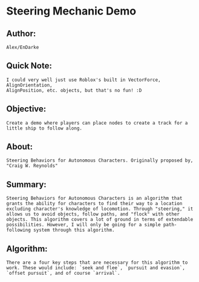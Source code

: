 # Steering Mechanic Demo

## Author:
    Alex/EnDarke

## Quick Note:
    I could very well just use Roblox's built in VectorForce, AlignOrientation,
    AlignPosition, etc. objects, but that's no fun! :D

## Objective:
    Create a demo where players can place nodes to create a track for a
    little ship to follow along.

## About:
    Steering Behaviors for Autonomous Characters. Originally proposed by, "Craig W. Reynolds"

## Summary:
    Steering Behaviors for Autonomous Characters is an algorithm that grants the ability for characters to find their way to a location excluding character's knowledge of locomotion. Through "steering," it allows us to avoid objects, follow paths, and "flock" with other objects. This algorithm covers a lot of ground in terms of extendable possibilities. However, I will only be going for a simple path-following system through this algorithm.

## Algorithm:
    There are a four key steps that are necessary for this algorithm to work. These would include: `seek and flee`, `pursuit and evasion`, `offset pursuit`, and of course `arrival`.